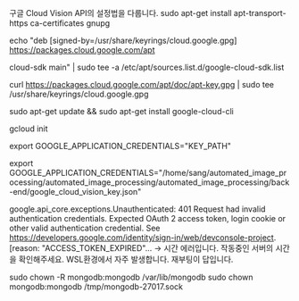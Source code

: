 구글 Cloud Vision API의 설정법을 다룹니다.
sudo apt-get install apt-transport-https ca-certificates gnupg  

echo "deb [signed-by=/usr/share/keyrings/cloud.google.gpg] https://packages.cloud.google.com/apt  

cloud-sdk main" | sudo tee -a /etc/apt/sources.list.d/google-cloud-sdk.list  

curl https://packages.cloud.google.com/apt/doc/apt-key.gpg | sudo tee /usr/share/keyrings/cloud.google.gpg  

sudo apt-get update && sudo apt-get install google-cloud-cli  

gcloud init  

export GOOGLE_APPLICATION_CREDENTIALS="KEY_PATH"  

export GOOGLE_APPLICATION_CREDENTIALS="/home/sang/automated_image_processing/automated_image_processing/automated_image_processing/back-end/google_cloud_vision_key.json"

google.api_core.exceptions.Unauthenticated: 401 Request had invalid authentication credentials. Expected OAuth 2 access token, login cookie or other valid authentication credential. See https://developers.google.com/identity/sign-in/web/devconsole-project. [reason: "ACCESS_TOKEN_EXPIRED"...
-> 시간 에러입니다. 작동중인 서버의 시간을 확인해주세요. WSL환경에서 자주 발생합니다. 재부팅이 답입니다.

sudo chown -R mongodb:mongodb /var/lib/mongodb
sudo chown mongodb:mongodb /tmp/mongodb-27017.sock